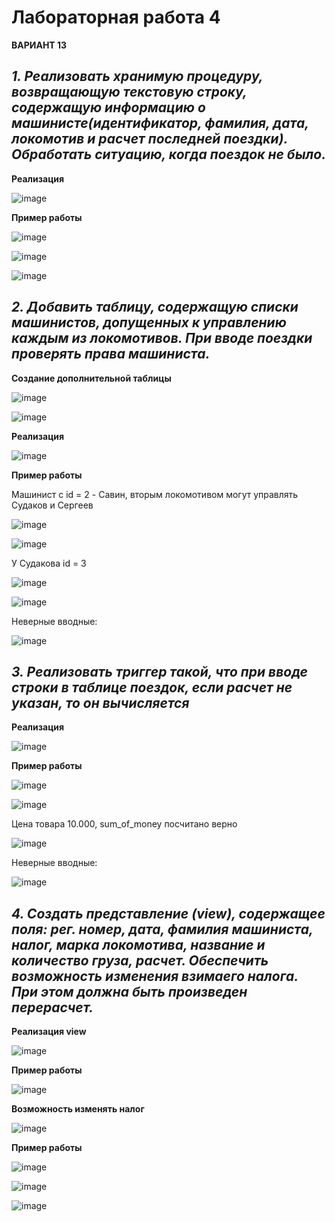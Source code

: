 # Лабораторная работа 4

**ВАРИАНТ 13**

## *1. Реализовать хранимую процедуру, возвращающую текстовую строку, содержащую информацию о машинисте(идентификатор, фамилия, дата, локомотив и расчет последней поездки). Обработать ситуацию, когда поездок не было.*

**Реализация**

![image](https://github.com/user-attachments/assets/30f0f756-0c12-4e58-a042-b04236fe71bf)

**Пример работы**

![image](https://github.com/user-attachments/assets/25c270ba-e015-4f91-bb93-a8fd1d073fe5)

![image](https://github.com/user-attachments/assets/53aaf52c-b1dd-44b9-bc6f-11f09bcb5e86)

![image](https://github.com/user-attachments/assets/1d0074d8-a31b-42b0-8a93-08e417d5c53d)

## *2. Добавить таблицу, содержащую списки машинистов, допущенных к управлению каждым из локомотивов. При вводе поездки проверять права машиниста.*

**Создание дополнительной таблицы**

![image](https://github.com/user-attachments/assets/86fd5dd8-1c14-4ac5-bd7d-a61b128ad593)

![image](https://github.com/user-attachments/assets/a01db6e6-53a2-4ffd-a78e-eb97014e4ca8)

**Реализация**

![image](https://github.com/user-attachments/assets/4a7d022e-8357-4bde-8a83-fd4d2a54598e)

**Пример работы**

Машинист с id = 2 - Савин, вторым локомотивом могут управлять Судаков и Сергеев

![image](https://github.com/user-attachments/assets/9a8e9072-8474-42c9-870f-f89d3d3620a7)

![image](https://github.com/user-attachments/assets/e70e2507-fad7-4221-826b-e70df1409706)

У Судакова id = 3

![image](https://github.com/user-attachments/assets/cb8aa7d2-d899-4f93-9140-d0b34de473ac)

![image](https://github.com/user-attachments/assets/5195b022-0e78-400e-9b71-075fa78673a7)

Неверные вводные:

![image](https://github.com/user-attachments/assets/e4f8192d-3b6c-4f7e-962a-6b8f4fd0d353)

## *3. Реализовать триггер такой, что при вводе строки в таблице поездок, если расчет не указан, то он вычисляется* 

**Реализация**

![image](https://github.com/user-attachments/assets/17bb3ab2-ec5e-44fd-93fe-cf5f187b49de)

**Пример работы**

![image](https://github.com/user-attachments/assets/cf1de3d8-655e-49a1-92c5-b1450282ad47)

![image](https://github.com/user-attachments/assets/7ee15742-65dd-4001-9bce-0d3c13dcff58)

Цена товара 10.000, sum_of_money посчитано верно

![image](https://github.com/user-attachments/assets/43844335-95f5-4aba-8031-eb7f0c519207)

Неверные вводные:

![image](https://github.com/user-attachments/assets/98af80ed-401d-48bd-9b28-8e4b93d54577)

## *4. Создать представление (view), содержащее поля: рег. номер, дата, фамилия машиниста, налог, марка локомотива, название и количество груза, расчет. Обеспечить возможность изменения взимаего налога. При этом должна быть произведен перерасчет.*

**Реализация view**

![image](https://github.com/user-attachments/assets/4badeca8-59d4-47d5-b258-ae0d3003af18)

**Пример работы**

![image](https://github.com/user-attachments/assets/d168c5e6-867a-4872-bc10-f7048d4cdf53)

**Возможность изменять налог**

![image](https://github.com/user-attachments/assets/b31ab844-96bd-4e22-bcb9-2056eac5a0ec)

**Пример работы**

![image](https://github.com/user-attachments/assets/c46abc6a-f9a1-4c31-b316-822c9baaaacb)

![image](https://github.com/user-attachments/assets/28788c99-1dcc-451e-88d7-e66d0cb350d0)

![image](https://github.com/user-attachments/assets/a6979738-2075-4142-bcd6-c5d045c29394)










